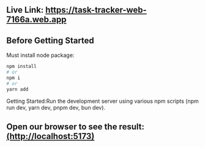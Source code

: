 

## Live Link:  https://task-tracker-web-7166a.web.app
## Before Getting Started 
Must install node package: 
```bash
npm install
# or
npm i
# or
yarn add

```
Getting Started:Run the development server using various npm scripts (npm run dev, yarn dev, pnpm dev, bun dev).
## Open our browser to see the result: [(http://localhost:5173)](http://localhost:5173)






